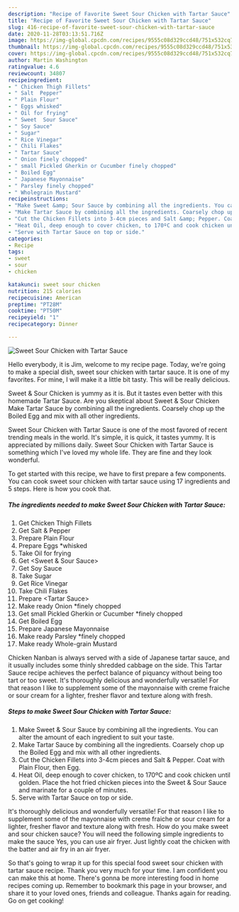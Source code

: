 ```yaml
---
description: "Recipe of Favorite Sweet Sour Chicken with Tartar Sauce"
title: "Recipe of Favorite Sweet Sour Chicken with Tartar Sauce"
slug: 416-recipe-of-favorite-sweet-sour-chicken-with-tartar-sauce
date: 2020-11-28T03:13:51.716Z
image: https://img-global.cpcdn.com/recipes/9555c08d329ccd48/751x532cq70/sweet-sour-chicken-with-tartar-sauce-recipe-main-photo.jpg
thumbnail: https://img-global.cpcdn.com/recipes/9555c08d329ccd48/751x532cq70/sweet-sour-chicken-with-tartar-sauce-recipe-main-photo.jpg
cover: https://img-global.cpcdn.com/recipes/9555c08d329ccd48/751x532cq70/sweet-sour-chicken-with-tartar-sauce-recipe-main-photo.jpg
author: Martin Washington
ratingvalue: 4.6
reviewcount: 34807
recipeingredient:
- " Chicken Thigh Fillets"
- " Salt  Pepper"
- " Plain Flour"
- " Eggs whisked"
- " Oil for frying"
- " Sweet  Sour Sauce"
- " Soy Sauce"
- " Sugar"
- " Rice Vinegar"
- " Chili Flakes"
- " Tartar Sauce"
- " Onion finely chopped"
- " small Pickled Gherkin or Cucumber finely chopped"
- " Boiled Egg"
- " Japanese Mayonnaise"
- " Parsley finely chopped"
- " Wholegrain Mustard"
recipeinstructions:
- "Make Sweet &amp; Sour Sauce by combining all the ingredients. You can alter the amount of each ingredient to suit your taste."
- "Make Tartar Sauce by combining all the ingredients. Coarsely chop up the Boiled Egg and mix with all other ingredients."
- "Cut the Chicken Fillets into 3-4cm pieces and Salt &amp; Pepper. Coat with Plain Flour, then Egg."
- "Heat Oil, deep enough to cover chicken, to 170ºC and cook chicken until golden. Place the hot fried chicken pieces into the Sweet &amp; Sour Sauce and marinate for a couple of minutes."
- "Serve with Tartar Sauce on top or side."
categories:
- Recipe
tags:
- sweet
- sour
- chicken

katakunci: sweet sour chicken 
nutrition: 215 calories
recipecuisine: American
preptime: "PT28M"
cooktime: "PT50M"
recipeyield: "1"
recipecategory: Dinner

---
```



![Sweet Sour Chicken with Tartar Sauce](https://img-global.cpcdn.com/recipes/9555c08d329ccd48/751x532cq70/sweet-sour-chicken-with-tartar-sauce-recipe-main-photo.jpg)

Hello everybody, it is Jim, welcome to my recipe page. Today, we're going to make a special dish, sweet sour chicken with tartar sauce. It is one of my favorites. For mine, I will make it a little bit tasty. This will be really delicious.

Sweet &amp; Sour Chicken is yummy as it is. But it tastes even better with this homemade Tartar Sauce. Are you skeptical about Sweet &amp; Sour Chicken Make Tartar Sauce by combining all the ingredients. Coarsely chop up the Boiled Egg and mix with all other ingredients.

Sweet Sour Chicken with Tartar Sauce is one of the most favored of recent trending meals in the world. It's simple, it is quick, it tastes yummy. It is appreciated by millions daily. Sweet Sour Chicken with Tartar Sauce is something which I've loved my whole life. They are fine and they look wonderful.


To get started with this recipe, we have to first prepare a few components. You can cook sweet sour chicken with tartar sauce using 17 ingredients and 5 steps. Here is how you cook that.

<!--inarticleads1-->

##### The ingredients needed to make Sweet Sour Chicken with Tartar Sauce:

1. Get  Chicken Thigh Fillets
1. Get  Salt &amp; Pepper
1. Prepare  Plain Flour
1. Prepare  Eggs *whisked
1. Take  Oil for frying
1. Get  &lt;Sweet &amp; Sour Sauce&gt;
1. Get  Soy Sauce
1. Take  Sugar
1. Get  Rice Vinegar
1. Take  Chili Flakes
1. Prepare  &lt;Tartar Sauce&gt;
1. Make ready  Onion *finely chopped
1. Get  small Pickled Gherkin or Cucumber *finely chopped
1. Get  Boiled Egg
1. Prepare  Japanese Mayonnaise
1. Make ready  Parsley *finely chopped
1. Make ready  Whole-grain Mustard


Chicken Nanban is always served with a side of Japanese tartar sauce, and it usually includes some thinly shredded cabbage on the side. This Tartar Sauce recipe achieves the perfect balance of piquancy without being too tart or too sweet. It&#39;s thoroughly delicious and wonderfully versatile! For that reason I like to supplement some of the mayonnaise with creme fraiche or sour cream for a lighter, fresher flavor and texture along with fresh. 

<!--inarticleads2-->

##### Steps to make Sweet Sour Chicken with Tartar Sauce:

1. Make Sweet &amp; Sour Sauce by combining all the ingredients. You can alter the amount of each ingredient to suit your taste.
1. Make Tartar Sauce by combining all the ingredients. Coarsely chop up the Boiled Egg and mix with all other ingredients.
1. Cut the Chicken Fillets into 3-4cm pieces and Salt &amp; Pepper. Coat with Plain Flour, then Egg.
1. Heat Oil, deep enough to cover chicken, to 170ºC and cook chicken until golden. Place the hot fried chicken pieces into the Sweet &amp; Sour Sauce and marinate for a couple of minutes.
1. Serve with Tartar Sauce on top or side.


It&#39;s thoroughly delicious and wonderfully versatile! For that reason I like to supplement some of the mayonnaise with creme fraiche or sour cream for a lighter, fresher flavor and texture along with fresh. How do you make sweet and sour chicken sauce? You will need the following simple ingredients to make the sauce Yes, you can use air fryer. Just lightly coat the chicken with the batter and air fry in an air fryer. 

So that's going to wrap it up for this special food sweet sour chicken with tartar sauce recipe. Thank you very much for your time. I am confident you can make this at home. There's gonna be more interesting food in home recipes coming up. Remember to bookmark this page in your browser, and share it to your loved ones, friends and colleague. Thanks again for reading. Go on get cooking!

